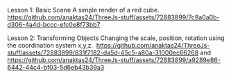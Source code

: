 Lesson 1: Basic Scene
A simple render of a red cube. 
<br>
https://github.com/anaktas24/ThreeJs-stuff/assets/72883899/7c9a0a0b-d306-4a4d-bccc-efc0e8f73bb7

Lesson 2: Transforming Objects
Changing the scale, position, rotation using the coordination system x,y,z. <img />
https://github.com/anaktas24/ThreeJs-stuff/assets/72883899/831f7182-da5d-45c5-a80a-31000ec66268 and
https://github.com/anaktas24/ThreeJs-stuff/assets/72883899/a9289e86-6442-44c4-bf03-5d6eb43b39a3
